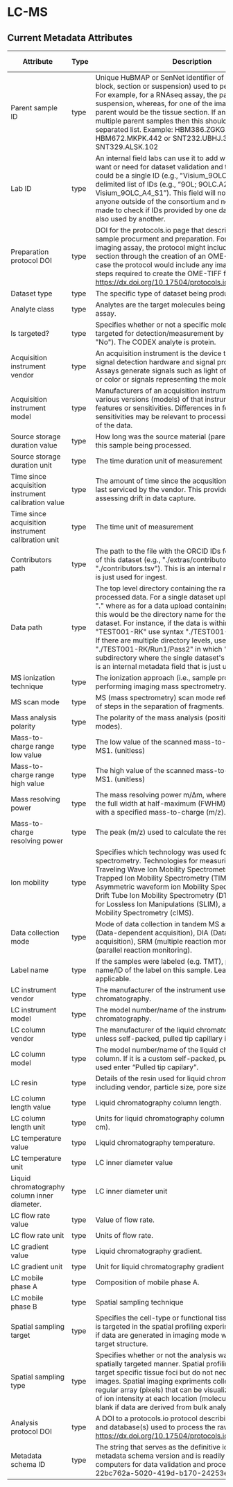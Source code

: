 # LC-MS

## Current Metadata Attributes
| Attribute | Type      | Description              | Allowable Values |
| ----------- | ----------- | -------------------------- | ------------------ |
|Parent sample ID | type | Unique HuBMAP or SenNet identifier of the sample (i.e., block, section or suspension) used to perform this assay. For example, for a RNAseq assay, the parent would be the suspension, whereas, for one of the imaging assays, the parent would be the tissue section. If an assay comes from multiple parent samples then this should be a comma separated list. Example: HBM386.ZGKG.235, HBM672.MKPK.442 or SNT232.UBHJ.322, SNT329.ALSK.102| value |
|Lab ID | type | An internal field labs can use it to add whatever ID(s) they want or need for dataset validation and tracking. This could be a single ID (e.g., "Visium_9OLC_A4_S1") or a delimited list of IDs (e.g., “9OL; 9OLC.A2; Visium_9OLC_A4_S1”). This field will not be accessible to anyone outside of the consortium and no effort will be made to check if IDs provided by one data provider are also used by another.| value |
|Preparation protocol DOI | type | DOI for the protocols.io page that describes the assay or sample procurment and preparation. For example for an imaging assay, the protocol might include staining of a section through the creation of an OME-TIFF file. In this case the protocol would include any image processing steps required to create the OME-TIFF file. Example: https://dx.doi.org/10.17504/protocols.io.eq2lyno9qvx9/v1| value |
|Dataset type | type | The specific type of dataset being produced.| value |
|Analyte class | type | Analytes are the target molecules being measured with the assay.| value |
|Is targeted? | type | Specifies whether or not a specific molecule(s) is/are targeted for detection/measurement by the assay ("Yes" or "No"). The CODEX analyte is protein.| value |
|Acquisition instrument vendor | type | An acquisition instrument is the device that contains the signal detection hardware and signal processing software. Assays generate signals such as light of various intensities or color or signals representing the molecular mass.| value |
|Acquisition instrument model | type | Manufacturers of an acquisition instrument may offer various versions (models) of that instrument with different features or sensitivities. Differences in features or sensitivities may be relevant to processing or interpretation of the data.| value |
|Source storage duration value | type | How long was the source material (parent) stored, prior to this sample being processed.| value |
|Source storage duration unit | type | The time duration unit of measurement| value |
|Time since acquisition instrument calibration value | type | The amount of time since the acqusition instrument was last serviced by the vendor. This provides a metric for assessing drift in data capture.| value |
|Time since acquisition instrument calibration unit | type | The time unit of measurement| value |
|Contributors path | type | The path to the file with the ORCID IDs for all contributors of this dataset (e.g., "./extras/contributors.tsv" or "./contributors.tsv"). This is an internal metadata field that is just used for ingest.| value |
|Data path | type | The top level directory containing the raw and/or processed data. For a single dataset upload this might be "." where as for a data upload containing multiple datasets, this would be the directory name for the respective dataset. For instance, if the data is within a directory called "TEST001-RK" use syntax "./TEST001-RK" for this field. If there are multiple directory levels, use the format "./TEST001-RK/Run1/Pass2" in which "Pass2" is the subdirectory where the single dataset's data is stored. This is an internal metadata field that is just used for ingest.| value |
|MS ionization technique | type | The ionization approach (i.e., sample probing method) for performing imaging mass spectrometry.| value |
|MS scan mode | type | MS (mass spectrometry) scan mode refers to the number of steps in the separation of fragments.| value |
|Mass analysis polarity | type | The polarity of the mass analysis (positive or negative ion modes).| value |
|Mass-to-charge range low value | type | The low value of the scanned mass-to-charge range, for MS1. (unitless)| value |
|Mass-to-charge range high value | type | The high value of the scanned mass-to-charge range, for MS1. (unitless)| value |
|Mass resolving power | type | The mass resolving power m/∆m, where ∆m is defined as the full width at half-maximum (FWHM) for a given peak with a specified mass-to-charge (m/z). (unitless)| value |
|Mass-to-charge resolving power | type | The peak (m/z) used to calculate the resolving power.| value |
|Ion mobility | type | Specifies which technology was used for ion mobility spectrometry. Technologies for measuring ion mobility: Traveling Wave Ion Mobility Spectrometry (TWIMS), Trapped Ion Mobility Spectrometry (TIMS), High Field Asymmetric waveform ion Mobility Spectrometry (FAIMS), Drift Tube Ion Mobility Spectrometry (DTIMS), Structures for Lossless Ion Manipulations (SLIM), and cyclic Ion Mobility Spectrometry (cIMS).| value |
|Data collection mode | type | Mode of data collection in tandem MS assays. Either DDA (Data-dependent acquisition), DIA (Data-independent acquisition), SRM (multiple reaction monitoring), or PRM (parallel reaction monitoring).| value |
|Label name | type | If the samples were labeled (e.g. TMT), provide the name/ID of the label on this sample. Leave blank if not applicable.| value |
|LC instrument vendor | type | The manufacturer of the instrument used for liquid chromatography.| value |
|LC instrument model | type | The model number/name of the instrument used for liquid chromatography.| value |
|LC column vendor | type | The manufacturer of the liquid chromatography column unless self-packed, pulled tip capillary is used.| value |
|LC column model | type | The model number/name of the liquid chromatography column. If it is a custom self-packed, pulled tip capillary is used enter “Pulled tip capilary”.| value |
|LC resin | type | Details of the resin used for liquid chromatography, including vendor, particle size, pore size.| value |
|LC column length value | type | Liquid chromatography column length.| value |
|LC column length unit | type | Units for liquid chromatography column length (typically cm).| value |
|LC temperature value | type | Liquid chromatography temperature.| value |
|LC temperature unit | type | LC inner diameter value| value |
|Liquid chromatography column inner diameter. | type | LC inner diameter unit| value |
|LC flow rate value | type | Value of flow rate.| value |
|LC flow rate unit | type | Units of flow rate.| value |
|LC gradient value | type | Liquid chromatography gradient.| value |
|LC gradient unit | type | Unit for liquid chromatography gradient| value |
|LC mobile phase A | type | Composition of mobile phase A.| value |
|LC mobile phase B | type | Spatial sampling technique| value |
|Spatial sampling target | type | Specifies the cell-type or functional tissue unit (FTU) that is targeted in the spatial profiling experiment. Leave blank if data are generated in imaging mode without a specific target structure.| value |
|Spatial sampling type | type | Specifies whether or not the analysis was performed in a spatially targeted manner. Spatial profiling experiments target specific tissue foci but do not necessarily generate images. Spatial imaging expriments collect data from a regular array (pixels) that can be visualized as heat maps of ion intensity at each location (molecular images). Leave blank if data are derived from bulk analysis.| value |
|Analysis protocol DOI | type | A DOI to a protocols.io protocol describing the software and database(s) used to process the raw data. Example: https://dx.doi.org/10.17504/protocols.io.bsu5ney6| value |
|Metadata schema ID | type | The string that serves as the definitive identifier for the metadata schema version and is readily interpretable by computers for data validation and processing. Example: 22bc762a-5020-419d-b170-24253ed9e8d9 | value | 

